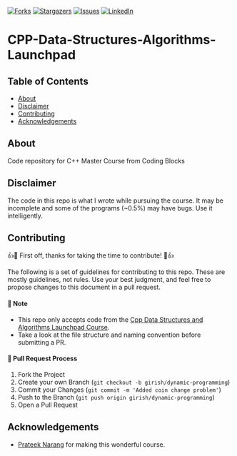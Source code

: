 <!-- PROJECT SHIELDS -->
[![Forks][forks-shield]][forks-url]
[![Stargazers][stars-shield]][stars-url]
[![Issues][issues-shield]][issues-url]
[![LinkedIn][linkedin-shield]][linkedin-url]


# CPP-Data-Structures-Algorithms-Launchpad

<!-- TABLE OF CONTENTS -->
## Table of Contents
* [About](#about)
* [Disclaimer](#disclaimer)
* [Contributing](#contributing)
* [Acknowledgements](#acknowledgements)

<!-- About -->
## About
Code repository for C++ Master Course from Coding Blocks

<!-- DISCLAIMER -->
## Disclaimer
The code in this repo is what I wrote while pursuing the course. It may be incomplete and some of the programs (~0.5%) may have bugs. Use it intelligently.
<!-- CONTRIBUTING -->
## Contributing

:+1::tada: First off, thanks for taking the time to contribute! :tada::+1:

The following is a set of guidelines for contributing to this repo. 
These are mostly guidelines, not rules. Use your best judgment, and feel free to propose changes to this document in a pull request.

#### :pushpin: Note
- This repo only accepts code from the [Cpp Data Structures and Algorithms Launchpad Course](https://online.codingblocks.com/courses/data-structures-and-algorithms-online-course).
- Take a look at the file structure and naming convention before submitting a PR.

#### :information_desk_person: Pull Request Process
1. Fork the Project
2. Create your own Branch (`git checkout -b girish/dynamic-programming`)
3. Commit your Changes (`git commit -m 'Added coin change problem'`)
4. Push to the Branch (`git push origin girish/dynamic-programming`)
5. Open a Pull Request
<!-- ACKNOWLEDGEMENTS -->
## Acknowledgements
* [Prateek Narang](https://github.com/prateek27) for making this wonderful course.






<!-- MARKDOWN LINKS & IMAGES -->
<!-- https://www.markdownguide.org/basic-syntax/#reference-style-links -->
[contributors-shield]: https://img.shields.io/github/contributors/gargVader/CPP-Data-Structures-Algorithms-Launchpad.svg?style=flat-square
[contributors-url]: https://github.com/gargVader/CPP-Data-Structures-Algorithms-Launchpad/graphs/contributors
[forks-shield]: https://img.shields.io/github/forks/gargVader/CPP-Data-Structures-Algorithms-Launchpad.svg?style=flat-square
[forks-url]: https://github.com/gargVader/CPP-Data-Structures-Algorithms-Launchpad/network/members
[stars-shield]: https://img.shields.io/github/stars/gargVader/CPP-Data-Structures-Algorithms-Launchpad.svg?style=flat-square
[stars-url]: https://github.com/gargVader/CPP-Data-Structures-Algorithms-Launchpad/stargazers
[issues-shield]: https://img.shields.io/github/issues/gargVader/CPP-Data-Structures-Algorithms-Launchpad.svg?style=flat-square
[issues-url]: https://github.com/gargVader/CPP-Data-Structures-Algorithms-Launchpad/issues
[linkedin-shield]: https://img.shields.io/badge/-LinkedIn-black.svg?style=flat-square&logo=linkedin&colorB=555
[linkedin-url]: https://www.linkedin.com/in/girish23/

